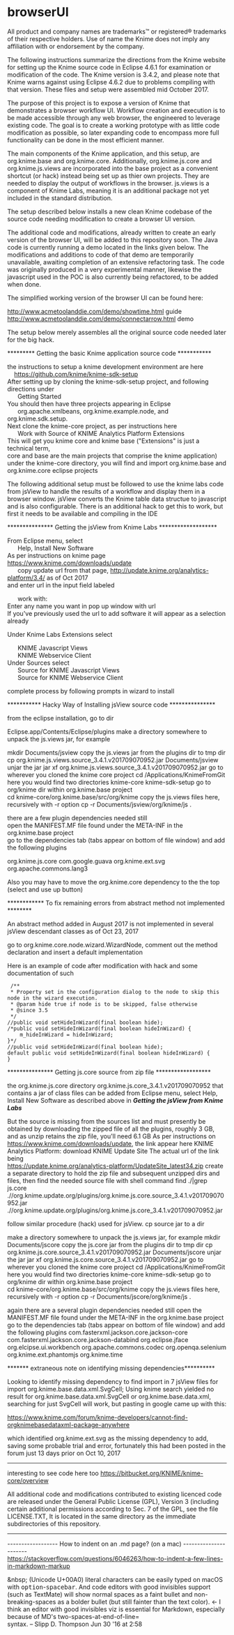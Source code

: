 # browserUI
All product and company names are trademarks™ or registered® trademarks of their respective holders. 
Use of name the Knime does not imply any affiliation with or endorsement by the company.   

The following instructions summarize the directions from the Knime website for setting 
up the Knime source code in Eclipse 4.6.1 for examination or modification of the code. 
The Knime version is 3.4.2, and please note that Knime warns against using Eclipse 4.6.2 
due to problems compiling with that version. These files and setup were assembled 
mid October 2017.  

The purpose of this project is to expose a version of Knime that demonstrates a 
browser workflow UI. Workflow creation and execution is to be made accessible through 
any web browser, the engineered to leverage existing code. 
The goal is to create a working prototype with as little code modification as possible, 
so later expanding code to encompass more full functionality can be done in the most efficient manner.  

The main components of the Knime application, and this setup, are org.knime.base and org.knime.core. 
Additionally, org.knime.js.core and org.knime.js.views are incorporated into the base project
as a convenient shortcut (or hack) instead being set up as thier own projects. They are needed to 
display the output of workflows in the browser. js.views is a component of Knime Labs, meaning it is 
an additional package not yet included in the standard distribution.  

The setup described below installs a new clean Knime codebase of the source code needing modification 
to create a browser UI version. 

The additional code and modifications, already written to create an early version of the browser UI, will 
be added to this repository soon.  The Java code is currently running a demo located in the links given below. 
The modifications and additions to code of that demo are temporarily unavailable, awaiting completion of an
extensive refactoring task.  The code was originally produced in a very experimental manner, likewise the 
javascript used in the POC is also currently being refactored, to be added when done.

The simplified working version of the browser UI can be found here:  

http://www.acmetoolanddie.com/demo/showtime.html  guide
http://www.acmetoolanddie.com/demo/connectarrow.html  demo

   

The setup below merely assembles all the original source code needed later for the big hack.  

********* Getting the basic Knime application source code ***********  
 
the instructions to setup a knime development environment are here  
    https://github.com/knime/knime-sdk-setup	 
After setting up by cloning the knime-sdk-setup project, and following directions under  
      Getting Started  
You should then have three projects appearing in Eclipse  
      org.apache.xmlbeans, org.knime.example.node, and org.knime.sdk.setup.  
Next clone the knime-core project, as per instructions here   
      Work with Source of KNIME Analytics Platform Extensions  
This will get you knime core and knime base ("Extensions" is just a technical term,  
core and base are the main projects that comprise the knime application)  
under the knime-core directory, you will find and import org.knime.base and org.knime.core eclipse projects  
    
The following additional setup must be followed to use the knime labs code from
jsView to handle the results of a workflow and display them in a browser window. 
jsView converts the Knime table data structue to javascript and is also configurable. 
There is an additional hack to get this to work, but first it needs to be available 
and compiling in the IDE  
  
*************** Getting the jsView from Knime Labs *******************  
  
From Eclipse menu, select  
      Help, Install New Software  
As per instructions on knime page https://www.knime.com/downloads/update  
      copy update url from that page, http://update.knime.org/analytics-platform/3.4/ as of Oct 2017  
and enter url in the input field labeled   

      work with:  
Enter any name you want in pop up window with url    
If you've previously used the url to add software it will appear as a selection already  
    
Under Knime Labs Extensions select 

      KNIME Javascript Views  
      KNIME Webservice Client  
Under Sources select   
      Source for KNIME Javascript Views  
      Source for KNIME Webservice Client  
  
complete process by following prompts in wizard to install  

*********** Hacky Way of Installing jsView source code ***************  

from the eclipse installation, go to dir

   Eclipse.app/Contents/Eclipse/plugins
make a directory somewhere to unpack the js.views jar, for example

   mkdir Documents/jsview
copy the js.views jar from the plugins dir to tmp dir
   cp org.knime.js.views.source_3.4.1.v201709070952.jar Documents/jsview
unjar the jar
   jar xf org.knime.js.views.source_3.4.1.v201709070952.jar
go to wherever you cloned the knime core project
   cd /Applications/KnimeFromGit
here you would find two directories
   knime-core   knime-sdk-setup
go to org/knime dir within org.knime.base project   
   cd knime-core/org.knime.base/src/org/knime
copy the js.views files here, recursively with -r option
   cp -r Documents/jsview/org/knime/js .

there are a few plugin dependencies needed still  
open the MANIFEST.MF file found under the META-INF in the org.knime.base project  
go to the dependencies tab (tabs appear on bottom of file window) and add the following plugins 

  org.knime.js.core
  com.google.guava
  org.knime.ext.svg
  org.apache.commons.lang3
  
Also you may have to move the org.knime.core dependency to the the top (select and use up button)

************ To fix remaining errors from abstract method not implemented ********

An abstract method added in August 2017 is not implemented in several jsView descendant classes as of Oct 23, 2017

go to org.knime.core.node.wizard.WizardNode, comment out the method declaration and insert a default implementation 

Here is an example of code after modification with hack and some documentation of such
     
     /**
     * Property set in the configuration dialog to the node to skip this node in the wizard execution.
     * @param hide true if node is to be skipped, false otherwise
     * @since 3.5
     */
    //public void setHideInWizard(final boolean hide);
    /*public void setHideInWizard(final boolean hideInWizard) {
        m_hideInWizard = hideInWizard;
    }*/
    //public void setHideInWizard(final boolean hide);
    default public void setHideInWizard(final boolean hideInWizard) {
    }
    
*************** Getting js.core source from zip file ******************

the org.knime.js.core directory org.knime.js.core_3.4.1.v201709070952 
that contains a jar of class files can be added from Eclipse menu, select
   Help, Install New Software
as described above in ***Getting the jsView from Knime Labs***

But the source is missing from the sources list and must presently be obtained 
by downloading the zipped file of all the plugins, roughly 3 GB, and as unzip 
retains the zip file, you'll need 6.1 GB
As per instructions on https://www.knime.com/downloads/update, the link appear here
   KNIME Analytics Platform: download KNIME Update Site
The actual url of the link being   
   https://update.knime.org/analytics-platform/UpdateSite_latest34.zip
create a separate directory to hold the zip file and subsequent unzipped dirs and 
files, then find the needed source file with shell command
   find ./|grep js.core
   .//org.knime.update.org/plugins/org.knime.js.core.source_3.4.1.v201709070952.jar
   .//org.knime.update.org/plugins/org.knime.js.core_3.4.1.v201709070952.jar

follow similar procedure (hack) used for jsView. cp source jar to a dir

make a directory somewhere to unpack the js.views jar, for example
   mkdir Documents/jscore
copy the js.core jar from the plugins dir to tmp dir
   cp org.knime.js.core.source_3.4.1.v201709070952.jar Documents/jscore
unjar the jar
   jar xf org.knime.js.core.source_3.4.1.v201709070952.jar
go to wherever you cloned the knime core project
   cd /Applications/KnimeFromGit
here you would find two directories
   knime-core   knime-sdk-setup
go to org/knime dir within org.knime.base project   
   cd knime-core/org.knime.base/src/org/knime
copy the js.views files here, recursively with -r option
   cp -r Documents/jscore/org/knime/js .

again there are a several plugin dependencies needed still
open the MANIFEST.MF file found under the META-INF in the org.knime.base project
go to the dependencies tab (tabs appear on bottom of file window) and add the following plugins
  com.fasterxml.jackson.core.jackson-core
  com.fasterxml.jackson.core.jackson-databind
  org.eclipse.jface
  org.elcipse.ui.workbench
  org.apache.commons.codec
  org.openqa.selenium
  org.knime.ext.phantomjs
  org.knime.time

 
******* extraneous note on identifying missing dependencies**********

Looking to identify missing dependency to find import in 7 jsView files for
   import org.knime.base.data.xml.SvgCell;
Using knime search yielded no result for org.knime.base.data.xml.SvgCell or org.knime.base.data.xml, 
searching for just SvgCell will work, but pasting in google came up with this:
  
   https://www.knime.com/forum/knime-developers/cannot-find-orgknimebasedataxml-package-anywhere

which identified 
   org.knime.ext.svg
as the missing dependency to add, saving some probable trial and error, fortunately this had been posted in the
forum just 13 days prior on Oct 10, 2017

************************************************************************
interesting to see code here too https://bitbucket.org/KNIME/knime-core/overview

All additional code and modifications contributed to existing licenced code are 
released under the General Public License (GPL), Version 3 (including certain 
additional permissions according to Sec. 7 of the GPL, see the file LICENSE.TXT, 
It is located in the same directory as the immediate subdirectories of 
this repository. 

**************************************************************************************  
------------------  How to indent on an .md page? (on a mac)  ----------------------  
https://stackoverflow.com/questions/6046263/how-to-indent-a-few-lines-in-markdown-markup     
	
\&nbsp; (Unicode U+00A0) literal characters can be easily typed on macOS with <kbd>option</kbd>-<kbd>spacebar</kbd>. And code editors with good invisibles support (such as TextMate) will show normal spaces as a faint bullet and non-breaking-spaces as a bolder bullet (but still fainter than the text color). ← I think an editor with good invisibles viz is essential for Markdown, especially because of MD's two-spaces-at-end-of-line=<br/> syntax. – Slipp D. Thompson Jun 30 '16 at 2:58 
